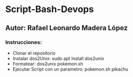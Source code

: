# Script-Bash-Devops

## Autor: Rafael Leonardo Madera López

### Instrucciones:
- Clonar el repositorio
- Instalar dos2Unix: sudo apt install dos2unix
- Formatear: dos2unix pokemon.sh
- Ejecutar Script con un parametro: pokemon.sh pikachu
